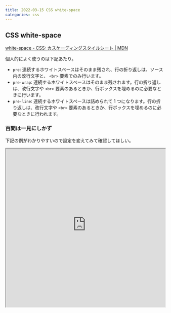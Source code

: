 ```yaml
---
title: 2022-03-15 CSS white-space
categories: css
---
```


## CSS white-space

[white-space - CSS: カスケーディングスタイルシート \| MDN](https://developer.mozilla.org/ja/docs/Web/CSS/white-space)

個人的によく使うのは下記あたり。

- `pre`: 連続するホワイトスペースはそのまま残され、行の折り返しは、ソース内の改行文字と、 `<br>` 要素でのみ行います。
- `pre-wrap`: 連続するホワイトスペースはそのまま残されます。行の折り返しは、改行文字や `<br>` 要素のあるときか、行ボックスを埋めるのに必要なときに行います。
- `pre-line`: 連続するホワイトスペースは詰められて 1 つになります。行の折り返しは、改行文字や `<br>` 要素のあるときか、行ボックスを埋めるのに必要なときに行われます。

### 百聞は一見にしかず

下記の例がわかりやすいので設定を変えてみて確認してほしい。

<iframe class="sample-code-frame" title="In action sample" id="frame_in_action" width="100%" height="500" src="https://yari-demos.prod.mdn.mozit.cloud/ja/docs/Web/CSS/white-space/_sample_.in_action.html" loading="lazy"></iframe>
